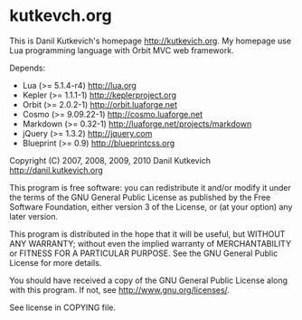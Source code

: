 kutkevch.org
============

This is Danil Kutkevich's homepage <http://kutkevich.org>. My homepage
use Lua programming language with Orbit MVC web framework.

Depends:

* Lua (>= 5.1.4-r4) <http://lua.org>
* Kepler (>= 1.1.1-1) <http://keplerproject.org>
* Orbit (>= 2.0.2-1) <http://orbit.luaforge.net>
* Cosmo (>= 9.09.22-1) <http://cosmo.luaforge.net>
* Markdown (>= 0.32-1) <http://luaforge.net/projects/markdown>
* jQuery (>= 1.3.2) <http://jquery.com>
* Blueprint (>= 0.9) <http://blueprintcss.org>

Copyright (C) 2007, 2008, 2009, 2010 Danil Kutkevich
<http://danil.kutkevich.org>

This program is free software: you can redistribute it and/or modify
it under the terms of the GNU General Public License as published by
the Free Software Foundation, either version 3 of the License, or
(at your option) any later version.

This program is distributed in the hope that it will be useful,
but WITHOUT ANY WARRANTY; without even the implied warranty of
MERCHANTABILITY or FITNESS FOR A PARTICULAR PURPOSE.  See the
GNU General Public License for more details.

You should have received a copy of the GNU General Public License
along with this program.  If not, see <http://www.gnu.org/licenses/>.

See license in COPYING file.
